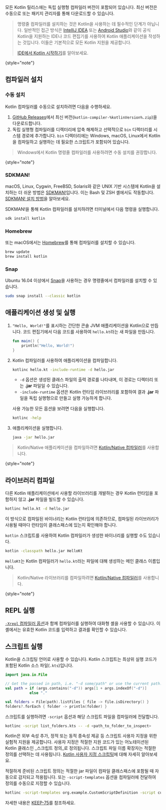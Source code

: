 [//]: # (title: Kotlin 명령줄 컴파일러)

모든 Kotlin 릴리스에는 독립 실행형 컴파일러 버전이 포함되어 있습니다. 최신 버전은 수동으로 또는 패키지 관리자를 통해 다운로드할 수 있습니다.

> 명령줄 컴파일러를 설치하는 것은 Kotlin을 사용하는 데 필수적인 단계가 아닙니다.
> 일반적인 접근 방식은 [IntelliJ IDEA](https://www.jetbrains.com/idea/) 또는 [Android Studio](https://developer.android.com/studio)와 같이 공식 Kotlin을 지원하는 IDE나 코드 편집기를 사용하여 Kotlin 애플리케이션을 작성하는 것입니다.
> 이들은 기본적으로 모든 Kotlin 지원을 제공합니다.
> 
> [IDE에서 Kotlin 시작하기](getting-started.md)를 알아보세요.
> 
{style="note"}

## 컴파일러 설치

### 수동 설치

Kotlin 컴파일러를 수동으로 설치하려면 다음을 수행하세요.

1. [GitHub Releases](%kotlinLatestUrl%)에서 최신 버전(`kotlin-compiler-%kotlinVersion%.zip`)을 다운로드합니다.
2. 독립 실행형 컴파일러를 디렉터리에 압축 해제하고 선택적으로 `bin` 디렉터리를 시스템 경로에 추가합니다.
`bin` 디렉터리에는 Windows, macOS, Linux에서 Kotlin을 컴파일하고 실행하는 데 필요한 스크립트가 포함되어 있습니다.

> Windows에서 Kotlin 명령줄 컴파일러를 사용하려면 수동 설치를 권장합니다.
> 
{style="note"}

### SDKMAN!

macOS, Linux, Cygwin, FreeBSD, Solaris와 같은 UNIX 기반 시스템에 Kotlin을 설치하는 더 쉬운 방법은
[SDKMAN!](https://sdkman.io)입니다. 이는 Bash 및 ZSH 셸에서도 작동합니다. [SDKMAN! 설치 방법](https://sdkman.io/install)을 알아보세요.

SDKMAN!을 통해 Kotlin 컴파일러를 설치하려면 터미널에서 다음 명령을 실행합니다.

```bash
sdk install kotlin
```

### Homebrew

또는 macOS에서는 [Homebrew](https://brew.sh/)를 통해 컴파일러를 설치할 수 있습니다.

```bash
brew update
brew install kotlin
```

### Snap

Ubuntu 16.04 이상에서 [Snap](https://snapcraft.io/)을 사용하는 경우 명령줄에서 컴파일러를 설치할 수 있습니다.

```bash
sudo snap install --classic kotlin
```

## 애플리케이션 생성 및 실행

1. `"Hello, World!"`를 표시하는 간단한 콘솔 JVM 애플리케이션을 Kotlin으로 만듭니다. 
   코드 편집기에서 다음 코드를 사용하여 `hello.kt`라는 새 파일을 만듭니다.

   ```kotlin
   fun main() {
       println("Hello, World!")
   }
   ```

2. Kotlin 컴파일러를 사용하여 애플리케이션을 컴파일합니다.

   ```bash
   kotlinc hello.kt -include-runtime -d hello.jar
   ```

   * `-d` 옵션은 생성된 클래스 파일의 출력 경로를 나타내며, 이 경로는 디렉터리 또는 **.jar** 파일일 수 있습니다.
   * `-include-runtime` 옵션은 Kotlin 런타임 라이브러리를 포함하여 결과 **.jar** 파일을 독립 실행형으로 만들고 실행 가능하게 합니다.

   사용 가능한 모든 옵션을 보려면 다음을 실행합니다.

   ```bash
   kotlinc -help
   ```

3. 애플리케이션을 실행합니다.

   ```bash
   java -jar hello.jar
   ```

> Kotlin/Native 애플리케이션을 컴파일하려면 [Kotlin/Native 컴파일러](native-get-started.md#using-the-command-line-compiler)를 사용합니다.
> 
{style="note"}

## 라이브러리 컴파일

다른 Kotlin 애플리케이션에서 사용할 라이브러리를 개발하는 경우 Kotlin 런타임을 포함하지 않고 **.jar** 파일을 빌드할 수 있습니다.

```bash
kotlinc hello.kt -d hello.jar
```

이 방식으로 컴파일된 바이너리는 Kotlin 런타임에 의존하므로, 컴파일된 라이브러리가 사용될 때마다 런타임이 클래스패스에 있는지 확인해야 합니다.

`kotlin` 스크립트를 사용하여 Kotlin 컴파일러가 생성한 바이너리를 실행할 수도 있습니다.

```bash
kotlin -classpath hello.jar HelloKt
```

`HelloKt`는 Kotlin 컴파일러가 `hello.kt`라는 파일에 대해 생성하는 메인 클래스 이름입니다.

> Kotlin/Native 라이브러리를 컴파일하려면 [Kotlin/Native 컴파일러](native-libraries.md#kotlin-compiler-specifics)를 사용합니다.
>
{style="note"}

## REPL 실행

[`-Xrepl` 컴파일러 옵션](compiler-reference.md#xrepl)과 함께 컴파일러를 실행하여 대화형 셸을 사용할 수 있습니다. 이 셸에서는 유효한 Kotlin 코드를 입력하고 결과를 확인할 수 있습니다.

## 스크립트 실행

Kotlin을 스크립팅 언어로 사용할 수 있습니다.
Kotlin 스크립트는 최상위 실행 코드가 포함된 Kotlin 소스 파일(`.kts`)입니다.

```kotlin
import java.io.File

// Get the passed in path, i.e. "-d some/path" or use the current path.
val path = if (args.contains("-d")) args[1 + args.indexOf("-d")]
           else "."

val folders = File(path).listFiles { file -> file.isDirectory() }
folders?.forEach { folder -> println(folder) }
```

스크립트를 실행하려면 `-script` 옵션과 해당 스크립트 파일을 컴파일러에 전달합니다.

```bash
kotlinc -script list_folders.kts -- -d <path_to_folder_to_inspect>
```

Kotlin은 외부 속성 추가, 정적 또는 동적 종속성 제공 등 스크립트 사용자 지정을 위한 실험적 지원을 제공합니다.
사용자 지정은 적절한 지원 코드가 있는 어노테이션된 Kotlin 클래스인 _스크립트 정의_로 정의됩니다.
스크립트 파일 이름 확장자는 적절한 정의를 선택하는 데 사용됩니다.
[Kotlin 사용자 지정 스크립팅](custom-script-deps-tutorial.md)에 대해 자세히 알아보세요.

적절하게 준비된 스크립트 정의는 적절한 jar 파일이 컴파일 클래스패스에 포함될 때 자동으로 감지되고 적용됩니다. 또는 `-script-templates` 옵션을 컴파일러에 전달하여 정의를 수동으로 지정할 수 있습니다.

```bash
kotlinc -script-templates org.example.CustomScriptDefinition -script custom.script1.kts
```

자세한 내용은 [KEEP-75](https://github.com/Kotlin/KEEP/blob/master/proposals/scripting-support.md)를 참조하세요.